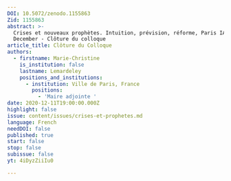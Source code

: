 ```yaml
---
DOI: 10.5072/zenodo.1155863
Zid: 1155863
abstract: >-
  Crises et nouveaux prophètes. Intuition, prévision, réforme, Paris IAS, 10-11
  December - Clôture du colloque
article_title: Clôture du Colloque
authors:
  - firstname: Marie-Christine
    is_institution: false
    lastname: Lemardeley
    positions_and_institutions:
      - institution: Ville de Paris, France
        positions:
          - 'Maire adjointe '
date: 2020-12-11T19:00:00.000Z
highlight: false
issue: content/issues/crises-et-prophetes.md
language: French
needDOI: false
published: true
start: false
stop: false
subissue: false
yt: 4iDyzZiiIu0

---
```


<Youtube yt="4iDyzZiiIu0" caption="Clôture du colloque" start="false" stop="false"></Youtube>